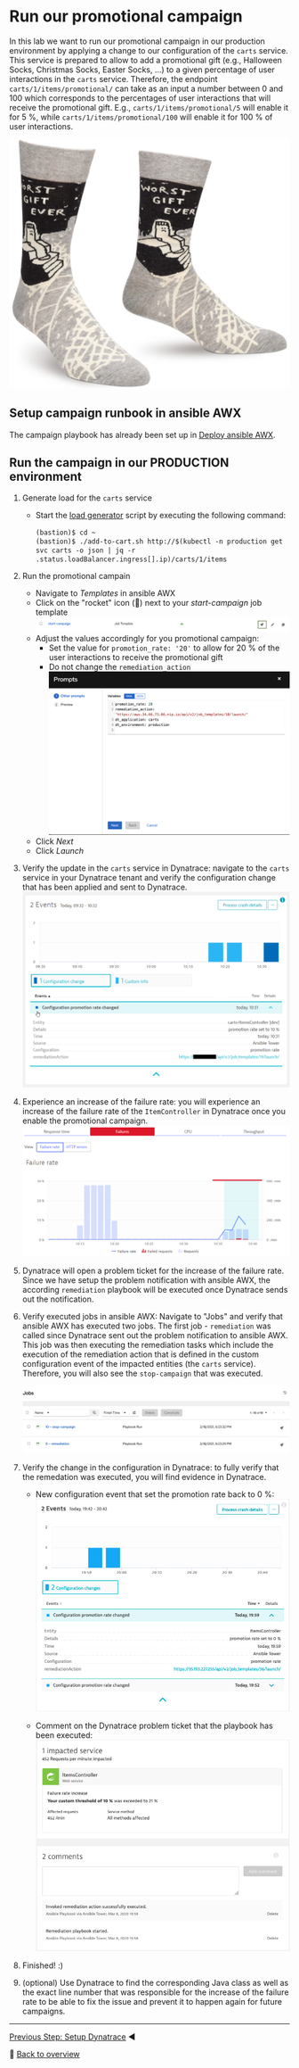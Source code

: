 # Run our promotional campaign

In this lab we want to run our promotional campaign in our production environment by applying a change to our configuration of the `carts` service. This service is prepared to allow to add a promotional gift (e.g., Halloween Socks, Christmas Socks, Easter Socks, ...) to a given percentage of user interactions in the `carts` service. 
Therefore, the endpoint `carts/1/items/promotional/` can take as an input a number between 0 and 100 which corresponds to the percentages of user interactions that will receive the promotional gift. E.g., `carts/1/items/promotional/5` will enable it for 5 %, while `carts/1/items/promotional/100` will enable it for 100 % of user interactions. 

![gift socks](../assets/gift-socks.png)

## Setup campaign runbook in ansible AWX

The campaign playbook has already been set up in [Deploy ansible AWX](../01_Deploy_Ansible_AWX).

## Run the campaign in our PRODUCTION environment

1. Generate load for the `carts` service
    - Start the [load generator](../scripts/) script by executing the following command:
      ```
      (bastion)$ cd ~
      (bastion)$ ./add-to-cart.sh http://$(kubectl -n production get svc carts -o json | jq -r .status.loadBalancer.ingress[].ip)/carts/1/items
      ```

1. Run the promotional campain
    - Navigate to _Templates_ in ansible AWX
    - Click on the "rocket" icon (🚀) next to your _start-campaign_ job template
    ![start-campaign](../assets/ansible-awx-start-campaign.png)
    - Adjust the values accordingly for you promotional campaign:
      - Set the value for `promotion_rate: '20'` to allow for 20 % of the user interactions to receive the promotional gift
      - Do not change the `remediation_action`
      ![ansible-awx-start-campaign-prompt](../assets/ansible-awx-start-campaign-prompt.png)
    - Click _Next_
    - Click _Launch_


1. Verify the update in the `carts` service in Dynatrace: navigate to the `carts` service in your Dynatrace tenant and verify the configuration change that has been applied and sent to Dynatrace.
    ![custom configuration event](../assets/service-custom-configuration-event.png)

1. Experience an increase of the failure rate: you will experience an increase of the failure rate of the `ItemController` in Dynatrace once you enable the promotional campaign. 
    ![failure rate increase](../assets/failure-rate-increase.png)

1. Dynatrace will open a problem ticket for the increase of the failure rate. Since we have setup the problem notification with ansible AWX, the according `remediation` playbook will be executed once Dynatrace sends out the notification.

1. Verify executed jobs in ansible AWX:
    Navigate to "Jobs" and verify that ansible AWX has executed two jobs. The first job - `remediation` was called since Dynatrace sent out the problem notification to ansible AWX. This job was then executing the remediation tasks which include the execution of the remediation action that is defined in the custom configuration event of the impacted entities (the `carts` service). Therefore, you will also see the `stop-campaign` that was executed.

    ![remediation job execution](../assets/ansible-remediation-execution.png)

1. Verify the change in the configuration in Dynatrace: to fully verify that the remedation was executed, you will find evidence in Dynatrace.
    - New configuration event that set the promotion rate back to 0 %:
    ![custom configuration event](../assets/service-custom-configuration-event-remediation.png)

    - Comment on the Dynatrace problem ticket that the playbook has been executed:
    ![comments on problem](../assets/problem-comments.png)

1. Finished! :)

1. (optional) Use Dynatrace to find the corresponding Java class as well as the exact line number that was responsible for the increase of the failure rate to be able to fix the issue and prevent it to happen again for future campaigns.

---

[Previous Step: Setup Dynatrace](../03_Setup_Dynatrace) :arrow_backward:

:arrow_up_small: [Back to overview](../)
